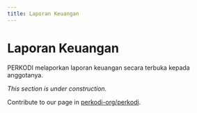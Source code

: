 ```yaml
---
title: Laporan Keuangan
---
```


# Laporan Keuangan

PERKODI melaporkan laporan keuangan secara terbuka kepada anggotanya.

*This section is under construction.*

Contribute to our page in [perkodi-org/perkodi](https://github.com/perkodi-org/perkodi).
